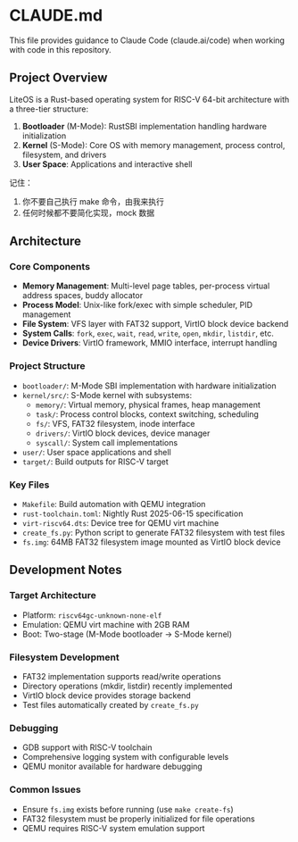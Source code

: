 # CLAUDE.md

This file provides guidance to Claude Code (claude.ai/code) when working with code in this repository.

## Project Overview

LiteOS is a Rust-based operating system for RISC-V 64-bit architecture with a three-tier structure:

1. **Bootloader** (M-Mode): RustSBI implementation handling hardware initialization
2. **Kernel** (S-Mode): Core OS with memory management, process control, filesystem, and drivers
3. **User Space**: Applications and interactive shell

记住：
1. 你不要自己执行 make 命令，由我来执行
2. 任何时候都不要简化实现，mock 数据


## Architecture

### Core Components

- **Memory Management**: Multi-level page tables, per-process virtual address spaces, buddy allocator
- **Process Model**: Unix-like fork/exec with simple scheduler, PID management
- **File System**: VFS layer with FAT32 support, VirtIO block device backend
- **System Calls**: `fork`, `exec`, `wait`, `read`, `write`, `open`, `mkdir`, `listdir`, etc.
- **Device Drivers**: VirtIO framework, MMIO interface, interrupt handling

### Project Structure

- `bootloader/`: M-Mode SBI implementation with hardware initialization
- `kernel/src/`: S-Mode kernel with subsystems:
  - `memory/`: Virtual memory, physical frames, heap management
  - `task/`: Process control blocks, context switching, scheduling
  - `fs/`: VFS, FAT32 filesystem, inode interface
  - `drivers/`: VirtIO block devices, device manager
  - `syscall/`: System call implementations
- `user/`: User space applications and shell
- `target/`: Build outputs for RISC-V target

### Key Files

- `Makefile`: Build automation with QEMU integration
- `rust-toolchain.toml`: Nightly Rust 2025-06-15 specification
- `virt-riscv64.dts`: Device tree for QEMU virt machine
- `create_fs.py`: Python script to generate FAT32 filesystem with test files
- `fs.img`: 64MB FAT32 filesystem image mounted as VirtIO block device

## Development Notes

### Target Architecture

- Platform: `riscv64gc-unknown-none-elf`
- Emulation: QEMU virt machine with 2GB RAM
- Boot: Two-stage (M-Mode bootloader → S-Mode kernel)

### Filesystem Development

- FAT32 implementation supports read/write operations
- Directory operations (mkdir, listdir) recently implemented
- VirtIO block device provides storage backend
- Test files automatically created by `create_fs.py`

### Debugging

- GDB support with RISC-V toolchain
- Comprehensive logging system with configurable levels
- QEMU monitor available for hardware debugging

### Common Issues

- Ensure `fs.img` exists before running (use `make create-fs`)
- FAT32 filesystem must be properly initialized for file operations
- QEMU requires RISC-V system emulation support
